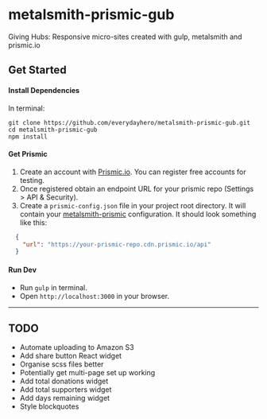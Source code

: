 # metalsmith-prismic-gub
Giving Hubs: Responsive micro-sites created with gulp, metalsmith and prismic.io

## Get Started


#### Install Dependencies

In terminal:

```
git clone https://github.com/everydayhero/metalsmith-prismic-gub.git
cd metalsmith-prismic-gub
npm install
```

#### Get Prismic

1. Create an account with [Prismic.io](https://prismic.io/). You can register free accounts for testing.
2. Once registered obtain an endpoint URL for your prismic repo (Settings > API & Security).
3. Create a `prismic-config.json` file in your project root directory. It will contain your [metalsmith-prismic](https://github.com/mbanting/metalsmith-prismic) configuration. It should look something like this:


  ```json
    {
      "url": "https://your-prismic-repo.cdn.prismic.io/api"
    }
  ```

#### Run Dev

- Run `gulp` in terminal.
- Open `http://localhost:3000` in your browser.


---

## TODO

- Automate uploading to Amazon S3
- Add share button React widget
- Organise scss files better
- Potentially get multi-page set up working
- Add total donations widget
- Add total supporters widget
- Add days remaining widget
- Style blockquotes
